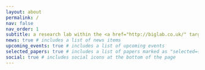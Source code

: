 ```yaml
---
layout: about
permalink: /
nav: false
nav_order: 1
subtitle: a research lab within the <a href="http://biglab.co.uk/" target="_blank">Bristol Interaction Group</a> at the <a href="http://www.bristol.ac.uk/" target="_blank">University of Bristol</a>.
news: true # includes a list of news items
upcoming_events: true # includes a list of upcoming events
selected_papers: true # includes a list of papers marked as "selected={true}"
social: true # includes social icons at the bottom of the page
---
```

